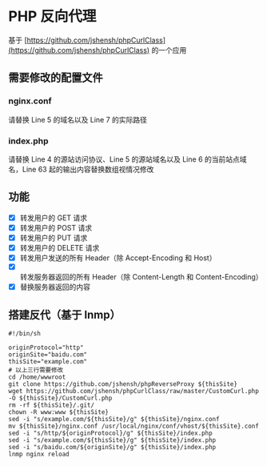 PHP 反向代理
============

基于 [https://github.com/jshensh/phpCurlClass](https://github.com/jshensh/phpCurlClass) 的一个应用

## 需要修改的配置文件

### nginx.conf

请替换 Line 5 的域名以及 Line 7 的实际路径

### index.php

请替换 Line 4 的源站访问协议、Line 5 的源站域名以及 Line 6 的当前站点域名，Line 63 起的输出内容替换数组视情况修改

## 功能
- [X] 转发用户的 GET 请求
- [X] 转发用户的 POST 请求
- [X] 转发用户的 PUT 请求
- [X] 转发用户的 DELETE 请求
- [X] 转发用户发送的所有 Header（除 Accept-Encoding 和 Host）
- [X] 转发服务器返回的所有 Header（除 Content-Length 和 Content-Encoding）
- [X] 替换服务器返回的内容

## 搭建反代（基于 lnmp）

```shell
#!/bin/sh

originProtocol="http"
originSite="baidu.com"
thisSite="example.com"
# 以上三行需要修改
cd /home/wwwroot
git clone https://github.com/jshensh/phpReverseProxy ${thisSite}
wget https://github.com/jshensh/phpCurlClass/raw/master/CustomCurl.php -O ${thisSite}/CustomCurl.php
rm -rf ${thisSite}/.git/
chown -R www:www ${thisSite}
sed -i "s/example.com/${thisSite}/g" ${thisSite}/nginx.conf
mv ${thisSite}/nginx.conf /usr/local/nginx/conf/vhost/${thisSite}.conf
sed -i "s/http/${originProtocol}/g" ${thisSite}/index.php
sed -i "s/example.com/${thisSite}/g" ${thisSite}/index.php
sed -i "s/baidu.com/${originSite}/g" ${thisSite}/index.php
lnmp nginx reload
```
